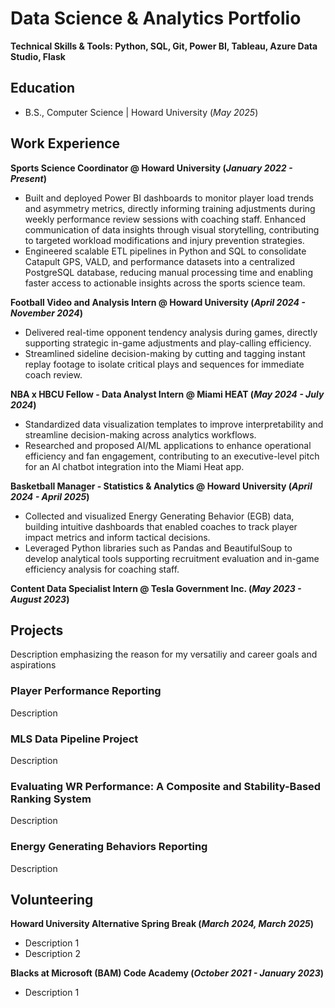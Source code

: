 # Data Science & Analytics Portfolio
**Technical Skills & Tools: Python, SQL, Git, Power BI, Tableau, Azure Data Studio, Flask**
## Education
- B.S., Computer Science | Howard University (_May 2025_)

## Work Experience
**Sports Science Coordinator @ Howard University (_January 2022 - Present_)**
- Built and deployed Power BI dashboards to monitor player load trends and asymmetry metrics, directly informing training adjustments during weekly performance review sessions with coaching staff. Enhanced communication of data insights through visual storytelling, contributing to targeted workload modifications and injury prevention strategies.
- Engineered scalable ETL pipelines in Python and SQL to consolidate Catapult GPS, VALD, and performance datasets into a centralized PostgreSQL database, reducing manual processing time and enabling faster access to actionable insights across the sports science team.

**Football Video and Analysis Intern @ Howard University (_April 2024 - November 2024_)**
- Delivered real-time opponent tendency analysis during games, directly supporting strategic in-game adjustments and play-calling efficiency.
- Streamlined sideline decision-making by cutting and tagging instant replay footage to isolate critical plays and sequences for immediate coach review.

**NBA x HBCU Fellow - Data Analyst Intern @ Miami HEAT (_May 2024 - July 2024_)**
- Standardized data visualization templates to improve interpretability and streamline decision-making across analytics workflows.
- Researched and proposed AI/ML applications to enhance operational efficiency and fan engagement, contributing to an executive-level pitch for an AI chatbot integration into the Miami Heat app.

**Basketball Manager - Statistics & Analytics @ Howard University (_April 2024 - April 2025_)**
- Collected and visualized Energy Generating Behavior (EGB) data, building intuitive dashboards that enabled coaches to track player impact metrics and inform tactical decisions.
- Leveraged Python libraries such as Pandas and BeautifulSoup to develop analytical tools supporting recruitment evaluation and in-game efficiency analysis for coaching staff.

**Content Data Specialist Intern @ Tesla Government Inc. (_May 2023 - August 2023_)**
## Projects
Description emphasizing the reason for my versatiliy and career goals and aspirations
### Player Performance Reporting
Description

### MLS Data Pipeline Project
Description

### Evaluating WR Performance: A Composite and Stability-Based Ranking System
Description

### Energy Generating Behaviors Reporting
Description

## Volunteering
**Howard University Alternative Spring Break (_March 2024, March 2025_)**
- Description 1
- Description 2

**Blacks at Microsoft (BAM) Code Academy (_October 2021 - January 2023_)**
- Description 1






